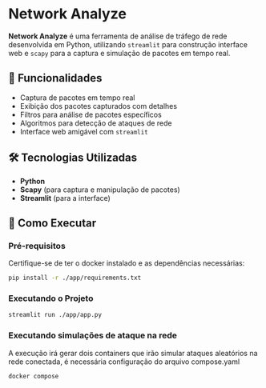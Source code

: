 # Network Analyze

**Network Analyze** é uma ferramenta de análise de tráfego de rede desenvolvida em Python, utilizando `streamlit` para construção interface web e `scapy` para a captura e simulação de pacotes em tempo real.

## 📌 Funcionalidades

- Captura de pacotes em tempo real
- Exibição dos pacotes capturados com detalhes
- Filtros para análise de pacotes específicos
- Algoritmos para detecção de ataques de rede
- Interface web amigável com `streamlit`

## 🛠 Tecnologias Utilizadas

- **Python**
- **Scapy** (para captura e manipulação de pacotes)
- **Streamlit** (para a interface)

## 🚀 Como Executar

### Pré-requisitos
Certifique-se de ter o docker instalado e as dependências necessárias:

```bash
pip install -r ./app/requirements.txt
```

### Executando o Projeto

```bash
streamlit run ./app/app.py
```

### Executando simulações de ataque na rede
A execução irá gerar dois containers que irão simular ataques aleatórios na rede conectada, é necessária configuração do arquivo compose.yaml
```bash
docker compose
```